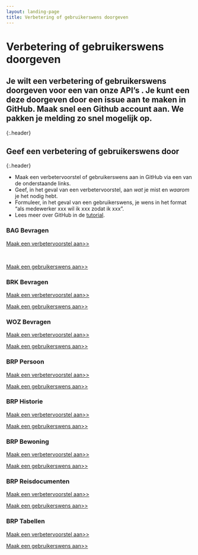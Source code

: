 ```yaml
---
layout: landing-page
title: Verbetering of gebruikerswens doorgeven
---
```


# Verbetering of gebruikerswens doorgeven
## Je wilt een verbetering of gebruikerswens doorgeven voor een van onze API’s . Je kunt een deze doorgeven door een issue aan te maken in GitHub. Maak snel een Github account aan. We pakken je melding zo snel mogelijk op.
{:.header}

## Geef een verbetering of gebruikerswens door
{:.header}
* Maak een verbetervoorstel of gebruikerswens aan in GitHub via een van de onderstaande links.
* Geef, in het geval van een verbetervoorstel, aan *wat* je mist en *waarom* je het nodig hebt.
* Formuleer, in het geval van een gebruikerswens, je wens in het format “als medewerker xxx wil ik xxx zodat ik xxx”.
* Lees meer over GitHub in de [tutorial](https://github.com/VNG-Realisatie/API-Kennisbank/blob/master/GitHub%20tutorial/github_tutorial.md).

<div class="row">

  <div class="col">
    <div class="card no-border">
      <div class="card-body">
        <h3 class="card-title">BAG Bevragen</h3>
        <p class="card-text"> <a href="https://github.com/VNG-Realisatie/Haal-Centraal-BAG-bevragen/issues/new?assignees=&labels=enhancement&template=enhancement.md&title=">Maak een verbetervoorstel aan>></a></p><br/>
        <p class="card-text"><a href="https://github.com/VNG-Realisatie/Haal-Centraal-BAG-bevragen/issues/new?assignees=&labels=user+story&template=user-story--als-----wil-ik-----.md&title=">Maak een gebruikerswens aan>></a></p>
      </div>
    </div>
  </div>
  <div class="col">
    <div class="card no-border">
      <div class="card-body">
        <h3 class="card-title">BRK Bevragen</h3>
        <p class="card-text"> <a href="https://github.com/VNG-Realisatie/Haal-Centraal-BRK-bevragen/issues/new?assignees=&labels=enhancement&template=enhancement.md&title=">Maak een verbetervoorstel aan>></a><br/>
        <p class="card-text"><a href="https://github.com/VNG-Realisatie/Haal-Centraal-BRK-bevragen/issues/new?assignees=&labels=user+story&template=user-story--als-----wil-ik-----.md&title=">Maak een gebruikerswens aan>></a></p>
        </p>
      </div>
    </div>
  </div>
  <div class="col">
    <div class="card no-border">
      <div class="card-body">
        <h3 class="card-title">WOZ Bevragen</h3>
        <p class="card-text"><a href="https://github.com/VNG-Realisatie/Haal-Centraal-WOZ-bevragen/issues/new?assignees=&labels=enhancement&template=enhancement.md&title=">Maak een verbetervoorstel aan>></a><br/>
        <p class="card-text"><a href="https://github.com/VNG-Realisatie/Haal-Centraal-WOZ-bevragen/issues/new?assignees=&labels=user+story&template=user-story--als-----wil-ik-----.md&title=">Maak een gebruikerswens aan>></a></p>
        </p>
        </div>
    </div>
  </div>
</div>  
<div class="row">
  <div class="col">
    <div class="card no-border">
      <div class="card-body">
        <h3 class="card-title">BRP Persoon</h3>
        <p class="card-text"> <a href="https://github.com/BRP-API/Haal-Centraal-BRP-bevragen/issues/new?assignees=&labels=enhancement&template=enhancement.md&title=">Maak een verbetervoorstel aan>></a><br/>
        <p class="card-text"><a href="https://github.com/VNG-Realisatie/Haal-Centraal-BRP-bevragen/issues/new?assignees=&labels=user+story&template=user-story--als-----wil-ik-----.md&title=">Maak een gebruikerswens aan>></a></p>
        </p>
        </div>
    </div>
  </div>
  <div class="col">
    <div class="card no-border">
      <div class="card-body">
        <h3 class="card-title">BRP Historie</h3>
        <p class="card-text"> <a href="https://github.com/BRP-API/Haal-Centraal-BRP-historie-bevragen/issues/new?assignees=&labels=enhancement&template=enhancement.md&title=">Maak een verbetervoorstel aan>></a><br/>
        <p class="card-text"><a href="https://github.com/VNG-Realisatie/Haal-Centraal-BRP-historie-bevragen/issues/new?assignees=&labels=user+story&template=user-story--als-----wil-ik-----.md&title=">Maak een gebruikerswens aan>></a></p>
        </p></div>
    </div>
  </div>
  <div class="col">
    <div class="card no-border">
      <div class="card-body">
        <h3 class="card-title">BRP Bewoning</h3>
        <p class="card-text"> <a href="https://github.com/BRP-API/Haal-Centraal-BRP-bewoning/issues/new?assignees=&labels=enhancement&template=enhancement.md&title=">Maak een verbetervoorstel aan>></a><br/>
        <p class="card-text"><a href="https://github.com/VNG-Realisatie/Haal-Centraal-BRP-bewoning/issues/new?assignees=&labels=user+story&template=user-story--als-----wil-ik-----.md&title=">Maak een gebruikerswens aan>></a></p>
        </p></div>
    </div>
  </div>
</div>
<div class="row">
  <div class="col">
    <div class="card no-border">
      <div class="card-body">
        <h3 class="card-title">BRP Reisdocumenten</h3>
        <p class="card-text"> <a href="https://github.com/BRP-API/Haal-Centraal-Reisdocumenten-bevragen/issues/new?assignees=&labels=enhancement&template=enhancement.md&title=">Maak een verbetervoorstel aan>></a><br/>
        <p class="card-text"><a href="https://github.com/VNG-Realisatie/Haal-Centraal-Reisdocumenten-bevragen/issues/new?assignees=&labels=user+story&template=user-story--als-----wil-ik-----.md&title=">Maak een gebruikerswens aan>></a></p>
        </p></div>
    </div>
  </div>
  <div class="col">
    <div class="card no-border">
      <div class="card-body">
        <h3 class="card-title">BRP Tabellen</h3>
        <p class="card-text"> <a href="https://github.com/BRP-API/Haal-Centraal-BRP-tabellen-bevragen/issues/new?assignees=&labels=enhancement&template=enhancement.md&title=">Maak een verbetervoorstel aan>></a><br/>
        <p class="card-text"><a href="https://github.com/VNG-Realisatie/Haal-Centraal-BRP-tabellen-bevragen/issues/new?assignees=&labels=user+story&template=user-story--als-----wil-ik-----.md&title=">Maak een gebruikerswens aan>></a></p>
        </p>
      </div>
    </div>
  </div>
  <div class="col">
    <div class="card no-border">
      <div class="card-body">
        <h3 class="card-title">&nbsp;</h3>
        <p class="card-text">&nbsp;</p>
      </div>
    </div>
  </div>
</div>
<br>


&nbsp;   

&nbsp;   
